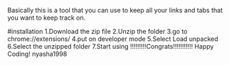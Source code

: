 Basically this is a tool that you can use to keep all your
links and tabs that you want to keep track on.

#installation 
1.Download the zip file
2.Unzip the folder 
3.go to chrome://extensions/
4.put on developer mode 
5.Select Load unpacked
6.Select the unzipped folder
7.Start using
!!!!!!!!!Congrats!!!!!!!!!!!
Happy Coding!
nyasha1998